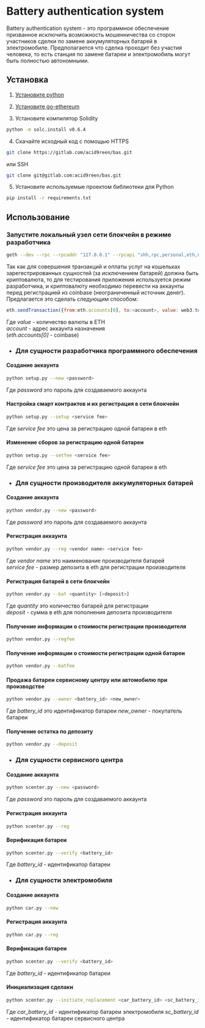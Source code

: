 # Battery authentication system

Battery authentication system - это программное обеспечение призванное исключить возможность мошенничества со сторон участников сделки по замене аккумуляторных батарей в электромобиле. Предполагается что сделка проходит без участия человека, то есть станция по замене батареи и электромобиль могут быть полностью автономными.

## Установка
1. [Установите python](https://www.python.org/)
2. [Установите go-ethereum](https://github.com/ethereum/go-ethereum)

3. Установите компилятор Solidity

```bash
python -m solc.install v0.6.4
```

4. Скачайте исходный код с помощью HTTPS

```bash
git clone https://gitlab.com/acid9reen/bas.git
```

или SSH

```bash
git clone git@gitlab.com:acid9reen/bas.git
```

5. Установите используемые проектом библиотеки для Python

```bash
pip install -r requirements.txt
```

## Использование


### Запустите локальный узел сети блокчейн в режиме разработчика

```bash
geth --dev --rpc --rpcaddr "127.0.0.1" --rpcapi "shh,rpc,personal,eth,net,web3,utils" --allow-insecure-unlock console
```

Так как для совершения транзакций и оплаты услуг на кошельках зарегестрированных сущностей (за исключением батарей) должна быть криптовалюта, то для тестирования приложения используется режим разработчика, и криптовалюту необходимо перевести  на аккаунты перед регистрацией из coinbase (неограниченный источник денег). Предлагается это сделать следующим способом:

```javascript
eth.sendTransaction({from:eth.accounts[0], to:<account>, value: web3.toWei(<value>, "ether"), gas:21000})
```

Где *value* - количество валюты в ETH  
*account* - адрес аккаунта назначения  
(*eth.accounts[0]* - coinbase)

* ### Для сущности разработчика программного обеспечения

#### Создание аккаунта

```bash
python setup.py --new <password>
```
Где *password* это пароль для создаваемого аккаунта

#### Настройка смарт контрактов и их регистрация в сети блокчейн

```bash
python setup.py --setup <service fee>
```
Где *service fee* это цена за регистрацию одной батареи в eth

#### Изменение сборов за регистрацию одной батареи

```bash
python setup.py --setfee <service fee>
```
Где *service fee* это цена за регистрацию одной батареи в eth

* ### Для сущности производителя аккумуляторных батарей

#### Создание аккаунта

```bash
python vendor.py --new <password>
```
Где *password* это пароль для создаваемого аккаунта


#### Регистрация аккаунта

```bash
python vendor.py --reg <vendor name> <service fee>
```
Где *vendor name* это наименование производителя батарей  
*service fee* - размер депозита в eth для регистрации производителя

#### Регистрация батарей в сети блокчейн

```bash
python vendor.py --bat <quantity> [<deposit>]
```
Где *quantity* это количество батарей для регистрации  
*deposit* - сумма в eth для пополнения депозита производителя

#### Получение информации о стоимости регистрации производителя

```bash
python vendor.py --regfee
```

#### Получение информации о стоимости регистрации одной батареи

```bash
python vendor.py --batfee
```

#### Продажа батареи сервисному центру или автомобилю при производстве

```bash
python vendor.py --owner <battery_id> <new_owner>
```

Где *battery_id* это идентификатор батареи
*new_owner* - покупатель батареи

#### Получение остатка по депозиту

```bash
python vendor.py --deposit
```

* ### Для сущности сервисного центра

#### Создание аккаунта

```bash
python scenter.py --new <password>
```
Где *password* это пароль для создаваемого аккаунта

#### Регистрация аккаунта

```bash
python scenter.py --reg
```

#### Верификация батареи

```bash
python scenter.py --verify <battery_id>
```
Где *battery_id* - идентификатор батареи

* ### Для сущности электромобиля

#### Создание аккаунта

```bash
python car.py --new
```

#### Регистрация аккаунта

```bash
python car.py --reg
```

#### Верификация батареи

```bash
python scenter.py --verify <battery_id>
```
Где *battery_id* - идентификатор батареи

#### Инициализация сделаки

```bash
python scenter.py --initiate_replacement <car_battery_id> <sc_battery_id>
```
Где *car_battery_id* - идентификатор батареи электромобиля
*sc_battery_id* - идентификатор батареи сервисного центра